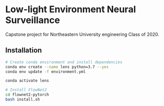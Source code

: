 # Low-light Environment Neural Surveillance

Capstone project for Northeastern University engineering Class of 2020.

## Installation
```bash
# Create conda environment and install dependencies
conda env create --name lens python=3.7 --yes
conda env update -f environment.yml

conda activate lens

# Install FlowNet2
cd flownet2-pytorch
bash install.sh
